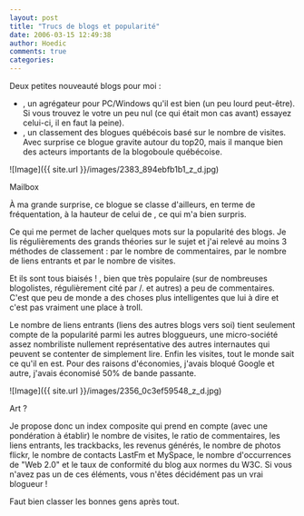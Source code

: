 ```yaml
---
layout: post
title: "Trucs de blogs et popularité"
date: 2006-03-15 12:49:38
author: Hoedic
comments: true
categories: 
---
```



Deux petites nouveauté blogs pour moi :

-  , un agrégateur pour PC/Windows qu'il est bien (un peu lourd peut-être). Si vous trouvez le votre un peu nul (ce qui était mon cas avant) essayez celui-ci, il en faut la peine).
-  , un classement des blogues québécois basé sur le nombre de visites. Avec surprise ce blogue gravite autour du top20, mais il manque bien des acteurs importants de la blogoboule québécoise.

![Image]({{ site.url }}/images/2383_894ebfb1b1_z_d.jpg)
<div class="photoattrib">Mailbox</div>


À ma grande surprise, ce blogue se classe d'ailleurs, en terme de fréquentation, à la hauteur de celui de , ce qui m'a bien surpris.

Ce qui me permet de lacher quelques mots sur la popularité des blogs. Je lis régulièrements des grands théories sur le sujet et j'ai relevé au moins 3 méthodes de classement : par le nombre de commentaires, par le nombre de liens entrants et par le nombre de visites.

Et ils sont tous biaisés ! , bien que très populaire (sur de nombreuses blogolistes, régulièrement cité par /. et autres) a peu de commentaires. C'est que peu de monde a des choses plus intelligentes que lui à dire et c'est pas vraiment une place à troll.

Le nombre de liens entrants (liens des autres blogs vers soi) tient seulement compte de la popularité parmi les autres bloggueurs, une micro-société assez nombriliste nullement représentative des autres internautes qui peuvent se contenter de simplement lire. Enfin les visites, tout le monde sait ce qu'il en est. Pour des raisons d'économies, j'avais bloqué Google et autre, j'avais économisé 50% de bande passante.

![Image]({{ site.url }}/images/2356_0c3ef59548_z_d.jpg)
<div class="photoattrib">Art ?</div>


Je propose donc un index composite qui prend en compte (avec une pondération à établir) le nombre de visites, le ratio de commentaires, les liens entrants, les trackbacks, les revenus générés, le nombre de photos flickr, le nombre de contacts LastFm et MySpace, le nombre d'occurrences de "Web 2.0" et le taux de conformité du blog aux normes du W3C. Si vous n'avez pas un de ces éléments, vous n'êtes décidément pas un vrai blogueur !

Faut bien classer les bonnes gens après tout.